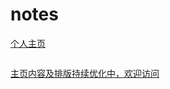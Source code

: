 # notes

[个人主页](https://github.com/stream12138)

<img title="data-align=" src="https://github.githubassets.com/images/modules/profile/profile-first-issue.svg" alt="" data-align="center">

[主页内容及排版持续优化中，欢迎访问](https://github.com/stream12138/notes)
